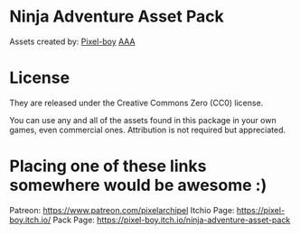 # Ninja Adventure Asset Pack

Assets created by:
[Pixel-boy](https://pixel-boy.itch.io/)
[AAA](https://www.instagram.com/challenger.aaa/?hl=fr)

# License

They are released under the Creative Commons Zero (CC0) license.

You can use any and all of the assets found in this package in your own games,
even commercial ones. Attribution is not required but appreciated.

# Placing one of these links somewhere would be awesome :)
Patreon: https://www.patreon.com/pixelarchipel 
Itchio Page: https://pixel-boy.itch.io/
Pack Page: https://pixel-boy.itch.io/ninja-adventure-asset-pack

